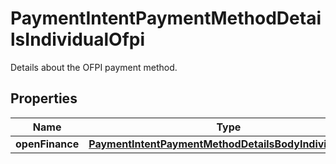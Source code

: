 

# PaymentIntentPaymentMethodDetailsIndividualOfpi

Details about the OFPI payment method.

## Properties

| Name | Type | Description | Notes |
|------------ | ------------- | ------------- | -------------|
|**openFinance** | [**PaymentIntentPaymentMethodDetailsBodyIndividualOfpi**](PaymentIntentPaymentMethodDetailsBodyIndividualOfpi.md) |  |  |



